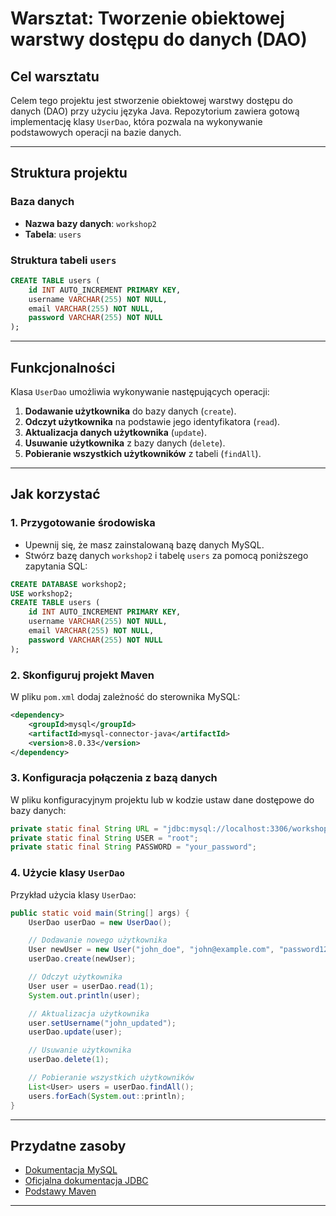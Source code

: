 # Warsztat: Tworzenie obiektowej warstwy dostępu do danych (DAO)

## Cel warsztatu

Celem tego projektu jest stworzenie obiektowej warstwy dostępu do danych (DAO) przy użyciu języka Java. Repozytorium zawiera gotową implementację klasy `UserDao`, która pozwala na wykonywanie podstawowych operacji na bazie danych.

---

## Struktura projektu

### Baza danych
- **Nazwa bazy danych**: `workshop2`
- **Tabela**: `users`

### Struktura tabeli `users`
```sql
CREATE TABLE users (
    id INT AUTO_INCREMENT PRIMARY KEY,
    username VARCHAR(255) NOT NULL,
    email VARCHAR(255) NOT NULL,
    password VARCHAR(255) NOT NULL
);
```

---

## Funkcjonalności

Klasa `UserDao` umożliwia wykonywanie następujących operacji:

1. **Dodawanie użytkownika** do bazy danych (`create`).
2. **Odczyt użytkownika** na podstawie jego identyfikatora (`read`).
3. **Aktualizacja danych użytkownika** (`update`).
4. **Usuwanie użytkownika** z bazy danych (`delete`).
5. **Pobieranie wszystkich użytkowników** z tabeli (`findAll`).

---

## Jak korzystać

### 1. Przygotowanie środowiska
- Upewnij się, że masz zainstalowaną bazę danych MySQL.
- Stwórz bazę danych `workshop2` i tabelę `users` za pomocą poniższego zapytania SQL:
```sql
CREATE DATABASE workshop2;
USE workshop2;
CREATE TABLE users (
    id INT AUTO_INCREMENT PRIMARY KEY,
    username VARCHAR(255) NOT NULL,
    email VARCHAR(255) NOT NULL,
    password VARCHAR(255) NOT NULL
);
```

### 2. Skonfiguruj projekt Maven
W pliku `pom.xml` dodaj zależność do sterownika MySQL:
```xml
<dependency>
    <groupId>mysql</groupId>
    <artifactId>mysql-connector-java</artifactId>
    <version>8.0.33</version>
</dependency>
```

### 3. Konfiguracja połączenia z bazą danych
W pliku konfiguracyjnym projektu lub w kodzie ustaw dane dostępowe do bazy danych:
```java
private static final String URL = "jdbc:mysql://localhost:3306/workshop2";
private static final String USER = "root";
private static final String PASSWORD = "your_password";
```

### 4. Użycie klasy `UserDao`
Przykład użycia klasy `UserDao`:
```java
public static void main(String[] args) {
    UserDao userDao = new UserDao();

    // Dodawanie nowego użytkownika
    User newUser = new User("john_doe", "john@example.com", "password123");
    userDao.create(newUser);

    // Odczyt użytkownika
    User user = userDao.read(1);
    System.out.println(user);

    // Aktualizacja użytkownika
    user.setUsername("john_updated");
    userDao.update(user);

    // Usuwanie użytkownika
    userDao.delete(1);

    // Pobieranie wszystkich użytkowników
    List<User> users = userDao.findAll();
    users.forEach(System.out::println);
}
```

---

## Przydatne zasoby

- [Dokumentacja MySQL](https://dev.mysql.com/doc/)
- [Oficjalna dokumentacja JDBC](https://docs.oracle.com/javase/tutorial/jdbc/)
- [Podstawy Maven](https://maven.apache.org/guides/index.html)

---


